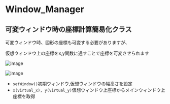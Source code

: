 # Window_Manager
## 可変ウィンドウ時の座標計算簡易化クラス

可変ウィンドウ時、図形の座標も可変する必要がありますが、

仮想ウィンドウ上の座標をx,y関数に通すことで座標を可変させられます

![image](https://user-images.githubusercontent.com/91818705/158425573-17ae9a25-db36-435f-a28c-59d3ffb678c6.png)

![image](https://user-images.githubusercontent.com/91818705/158425427-0c967ade-4549-42be-897a-10bae9208292.png)

- `setWindow()`初期ウィンドウ,仮想ウィンドウの幅高さを設定
- `x(virtual_x), y(virtual_y)`仮想ウィンドウ上座標からメインウィンドウ上座標を取得
